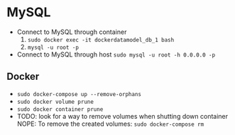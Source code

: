 # MySQL

* Connect to MySQL through container
  1. ``sudo docker exec -it dockerdatamodel_db_1 bash``
  2. ``mysql -u root -p``
* Connect to MySQL through host ``sudo mysql -u root -h 0.0.0.0 -p``

## Docker

* ``sudo docker-compose up --remove-orphans``
* ``sudo docker volume prune``
* ``sudo docker container prune``
* TODO: look for a way to remove volumes when shutting down container NOPE: To remove the created volumes: ``sudo docker-compose rm``

 
